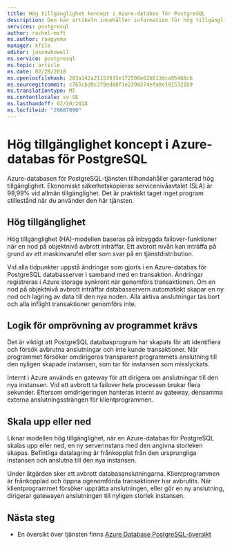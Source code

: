 ```yaml
---
title: Hög tillgänglighet koncept i Azure-databas för PostgreSQL
description: Den här artikeln innehåller information för hög tillgänglighet när du använder Azure-databas för PostgreSQL.
services: postgresql
author: rachel-msft
ms.author: raagyema
manager: kfile
editor: jasonwhowell
ms.service: postgresql
ms.topic: article
ms.date: 02/28/2018
ms.openlocfilehash: 203a142a21153935e172508e62b813dca95468cb
ms.sourcegitcommit: c765cbd9c379ed00f1e2394374efa8e1915321b9
ms.translationtype: MT
ms.contentlocale: sv-SE
ms.lasthandoff: 02/28/2018
ms.locfileid: "29687090"
---
```

# <a name="high-availability-concepts-in-azure-database-for-postgresql"></a>Hög tillgänglighet koncept i Azure-databas för PostgreSQL
Azure-databasen för PostgreSQL-tjänsten tillhandahåller garanterad hög tillgänglighet. Ekonomiskt säkerhetskopieras servicenivåavtalet (SLA) är 99,99% vid allmän tillgänglighet. Det är praktiskt taget inget program stillestånd när du använder den här tjänsten.

## <a name="high-availability"></a>Hög tillgänglighet
Hög tillgänglighet (HA)-modellen baseras på inbyggda failover-funktioner när en nod på objektnivå avbrott inträffar. Ett avbrott nivån kan inträffa på grund av ett maskinvarufel eller som svar på en tjänstdistribution.

Vid alla tidpunkter uppstå ändringar som gjorts i en Azure-databas för PostgreSQL databasserver i samband med en transaktion. Ändringar registreras i Azure storage synkront när genomförs transaktionen. Om en nod på objektnivå avbrott inträffar databasservern automatiskt skapar en ny nod och lagring av data till den nya noden. Alla aktiva anslutningar tas bort och alla inflight transaktioner genomförs inte.

## <a name="application-retry-logic-is-essential"></a>Logik för omprövning av programmet krävs
Det är viktigt att PostgreSQL databasprogram har skapats för att identifiera och försök avbrutna anslutningar och inte kunde transaktioner. När programmet försöker omdirigeras transparent programmets anslutning till den nyligen skapade instansen, som tar för instansen som misslyckats.

Internt i Azure används en gateway för att dirigera om anslutningar till den nya instansen. Vid ett avbrott ta failover hela processen brukar flera sekunder. Eftersom omdirigeringen hanteras internt av gateway, densamma externa anslutningssträngen för klientprogrammen.

## <a name="scaling-up-or-down"></a>Skala upp eller ned
Liknar modellen hög tillgänglighet, när en Azure-databas för PostgreSQL skalas upp eller ned, en ny serverinstans med den angivna storleken skapas. Befintliga datalagring är frånkopplat från den ursprungliga instansen och anslutna till den nya instansen.

Under åtgärden sker ett avbrott databasanslutningarna. Klientprogrammen är frånkopplad och öppna ogenomförda transaktioner har avbrutits. När klientprogrammet försöker upprätta anslutningen, eller gör en ny anslutning, dirigerar gatewayen anslutningen till nyligen storlek instansen. 

## <a name="next-steps"></a>Nästa steg
- En översikt över tjänsten finns [Azure Database PostgreSQL-översikt](overview.md)
